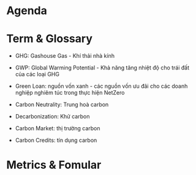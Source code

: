 # Agenda

# Term & Glossary
- GHG: Gashouse Gas - Khí thải nhà kính
- GWP: Global Warming Potential - Khả năng tăng nhiệt độ cho trái đất của các loại GHG
- Green Loan: nguồn vốn xanh - các nguồn vốn ưu đãi cho các doanh nghiệp nghiêm túc trong thực hiện NetZero

- Carbon Neutrality: Trung hoà carbon
- Decarbonization: Khử carbon
- Carbon Market: thị trường carbon
- Carbon Credits: tín dụng carbon

# Metrics & Fomular
